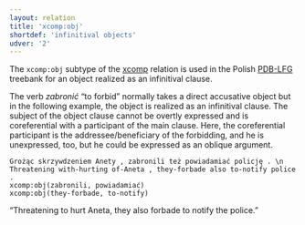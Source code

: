 ```yaml
---
layout: relation
title: 'xcomp:obj'
shortdef: 'infinitival objects'
udver: '2'
---
```


The `xcomp:obj` subtype of the [xcomp]() relation is used in the Polish [PDB-LFG](http://universaldependencies.org/treebanks/pl_lfg/index.html)
treebank for an object realized as an infinitival clause.

The verb _zabronić_ “to forbid” normally takes a direct accusative object but in the following
example, the object is realized as an infinitival clause. The subject of the object clause
cannot be overtly expressed and is coreferential with a participant of the main clause.
Here, the coreferential participant is the addressee/beneficiary of the forbidding, and he is
unexpressed, too, but he could be expressed as an oblique argument.

~~~ sdparse
Grożąc skrzywdzeniem Anety , zabronili też powiadamiać policję . \n Threatening with-hurting of-Aneta , they-forbade also to-notify police .
xcomp:obj(zabronili, powiadamiać)
xcomp:obj(they-forbade, to-notify)
~~~

“Threatening to hurt Aneta, they also forbade to notify the police.”

<!-- Interlanguage links updated Út 9. května 2023, 20:04:35 CEST -->

